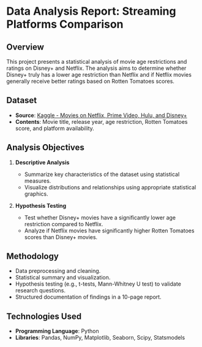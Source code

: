 # Data Analysis Report: Streaming Platforms Comparison

## Overview
This project presents a statistical analysis of movie age restrictions and ratings on Disney+ and Netflix. The analysis aims to determine whether Disney+ truly has a lower age restriction than Netflix and if Netflix movies generally receive better ratings based on Rotten Tomatoes scores.

## Dataset
- **Source**: [Kaggle - Movies on Netflix, Prime Video, Hulu, and Disney+](https://www.kaggle.com/datasets/ruchi798/movies-on-netflix-prime-video-hulu-and-disney)
- **Contents**: Movie title, release year, age restriction, Rotten Tomatoes score, and platform availability.

## Analysis Objectives
1. **Descriptive Analysis**  
   - Summarize key characteristics of the dataset using statistical measures.  
   - Visualize distributions and relationships using appropriate statistical graphics.  

2. **Hypothesis Testing**  
   - Test whether Disney+ movies have a significantly lower age restriction compared to Netflix.  
   - Analyze if Netflix movies have significantly higher Rotten Tomatoes scores than Disney+ movies.  

## Methodology
- Data preprocessing and cleaning.
- Statistical summary and visualization.
- Hypothesis testing (e.g., t-tests, Mann-Whitney U test) to validate research questions.
- Structured documentation of findings in a 10-page report.

## Technologies Used
- **Programming Language**: Python  
- **Libraries**: Pandas, NumPy, Matplotlib, Seaborn, Scipy, Statsmodels  
